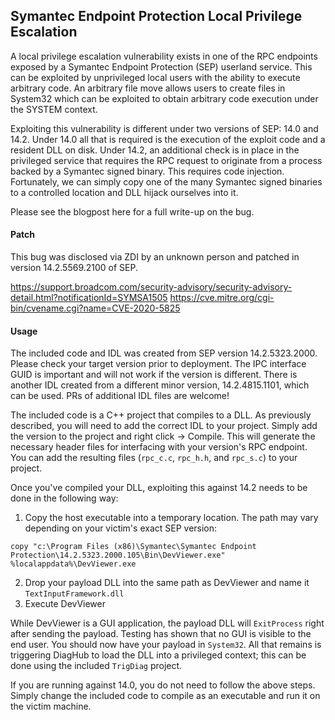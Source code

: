 ## Symantec Endpoint Protection Local Privilege Escalation

A local privilege escalation vulnerability exists in one of the RPC endpoints exposed by a Symantec Endpoint Protection (SEP) userland service. This can be exploited by unprivileged local users with the ability to execute arbitrary code. An arbitrary file move allows users to create files in System32 which can be exploited to obtain arbitrary code execution under the SYSTEM context.

Exploiting this vulnerability is different under two versions of SEP: 14.0 and 14.2. Under 14.0 all that is required is the execution of the exploit code and a resident DLL on disk. Under 14.2, an additional check is in place in the privileged service that requires the RPC request to originate from a process backed by a Symantec signed binary. This requires code injection. Fortunately, we can simply copy one of the many Symantec signed binaries to a controlled location and DLL hijack ourselves into it.

Please see the blogpost here for a full write-up on the bug.

#### Patch

This bug was disclosed via ZDI by an unknown person and patched in version 14.2.5569.2100 of SEP.

https://support.broadcom.com/security-advisory/security-advisory-detail.html?notificationId=SYMSA1505
https://cve.mitre.org/cgi-bin/cvename.cgi?name=CVE-2020-5825

#### Usage

The included code and IDL was created from SEP version 14.2.5323.2000. Please check your target version prior to deployment. The IPC interface GUID is important and will not work if the version is different. There is another IDL created from a different minor version, 14.2.4815.1101, which can be used. PRs of additional IDL files are welcome!

The included code is a C++ project that compiles to a DLL. As previously described, you will need to add the correct IDL to your project. Simply add the version to the project and right click -> Compile. This will generate the necessary header files for interfacing with your version's RPC endpoint. You can add the resulting files (`rpc_c.c`, `rpc_h.h`, and `rpc_s.c`) to your project.

Once you've compiled your DLL, exploiting this against 14.2 needs to be done in the following way:

1. Copy the host executable into a temporary location. The path may vary depending on your victim's exact SEP version:
```
copy "c:\Program Files (x86)\Symantec\Symantec Endpoint Protection\14.2.5323.2000.105\Bin\DevViewer.exe" %localappdata%\DevViewer.exe
```
2. Drop your payload DLL into the same path as DevViewer and name it `TextInputFramework.dll`
3. Execute DevViewer

While DevViewer is a GUI application, the payload DLL will `ExitProcess` right after sending the payload. Testing has shown that no GUI is visible to the end user. You should now have your payload in `System32`. All that remains is triggering DiagHub to load the DLL into a privileged context; this can be done using the included `TrigDiag` project.

If you are running against 14.0, you do not need to follow the above steps. Simply change the included code to compile as an executable and run it on the victim machine.